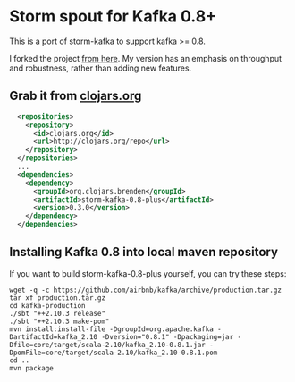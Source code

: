 Storm spout for Kafka 0.8+
====================

This is a port of storm-kafka to support kafka >= 0.8.

I forked the project [from here](https://github.com/wurstmeister/storm-kafka-0.8-plus).  My version has an emphasis on throughput and robustness, rather than adding new features.

## Grab it from [clojars.org](https://clojars.org/)

```xml
  <repositories>
    <repository>
      <id>clojars.org</id>
      <url>http://clojars.org/repo</url>
    </repository>
  </repositories>
  ...
  <dependencies>
    <dependency>
      <groupId>org.clojars.brenden</groupId>
      <artifactId>storm-kafka-0.8-plus</artifactId>
      <version>0.3.0</version>
    </dependency>
  </dependencies>
```

## Installing Kafka 0.8 into local maven repository

If you want to build storm-kafka-0.8-plus yourself, you can try these steps:

```
wget -q -c https://github.com/airbnb/kafka/archive/production.tar.gz
tar xf production.tar.gz
cd kafka-production
./sbt "++2.10.3 release"
./sbt "++2.10.3 make-pom"
mvn install:install-file -DgroupId=org.apache.kafka -DartifactId=kafka_2.10 -Dversion="0.8.1" -Dpackaging=jar -Dfile=core/target/scala-2.10/kafka_2.10-0.8.1.jar -DpomFile=core/target/scala-2.10/kafka_2.10-0.8.1.pom
cd ..
mvn package
```
